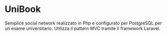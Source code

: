 # UniBook
Semplice social network realizzato in Php e configurato per PostgreSQL per un esame universitario. Utilizza il pattern MVC tramite il framework Laravel.
